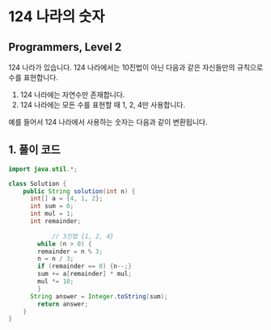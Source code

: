 # 124 나라의 숫자

## Programmers, Level 2

124 나라가 있습니다. 124 나라에서는 10진법이 아닌 다음과 같은 자신들만의 규칙으로 수를 표현합니다.

1. 124 나라에는 자연수만 존재합니다.
2. 124 나라에는 모든 수를 표현할 때 1, 2, 4만 사용합니다.

예를 들어서 124 나라에서 사용하는 숫자는 다음과 같이 변환됩니다.



## 1. 풀이 코드

   

```java
import java.util.*;

class Solution {
    public String solution(int n) {
      int[] a = {4, 1, 2};
      int sum = 0;
      int mul = 1;
      int remainder;
     
			// 3진법 {1, 2, 4}
    	while (n > 0) {
        remainder = n % 3;
        n = n / 3;
        if (remainder == 0) {n--;}
        sum += a[remainder] * mul;
        mul *= 10;
    	}
      String answer = Integer.toString(sum);
    	return answer;
    }
}
```

